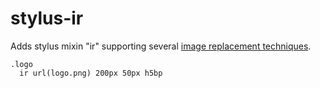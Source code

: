 stylus-ir
=================

Adds stylus mixin "ir" supporting several [image replacement techniques](http://css-tricks.com/examples/ImageReplacement/).

    .logo
      ir url(logo.png) 200px 50px h5bp
